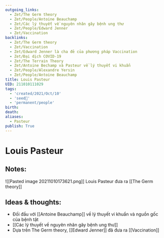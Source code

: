 ```yaml
---
outgoing_links:
  - Zet/The Germ theory
  - Zet/People/Antoine Beauchamp
  - Zet/Các lý thuyết về nguyên nhân gây bệnh ung thư
  - Zet/People/Edward Jenner
  - Zet/Vaccination
backlinks:
  - Zet/The Germ theory
  - Zet/Vaccination
  - Zet/Edward Jenner là cha đẻ của phương pháp Vaccination
  - Zet/Đại dịch COVID-19
  - Zet/The Terrain Theory
  - Zet/Antoine Bechamp và Pasteur về lý thuyết vi khuẩn
  - Zet/People/Alexandre Yersin
  - Zet/People/Antoine Beauchamp
title: Louis Pasteur
UID: 211010111029
tags:
  - 'created/2021/Oct/10'
  - 'seed🥜'
  - 'permanent/people'
birth: 
death:
aliases:
  - Pasteur
publish: True
---
```

# Louis Pasteur

## Notes:
![[Pasted image 20211010173621.png]]
Louis Pasteur đưa ra [[The Germ theory]]

## Ideas & thoughts:
- Đối đầu với [[Antoine Beauchamp]] về lý thuyết vi khuẩn và nguồn gốc của bệnh tật
- [[Các lý thuyết về nguyên nhân gây bệnh ung thư]]
- Dựa trên The Germ theory, [[Edward Jenner]] đã đưa ra [[Vaccination]] 